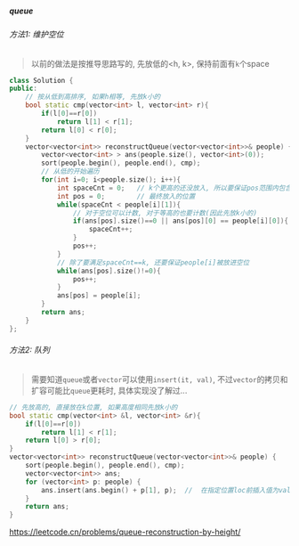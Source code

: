 ##### queue

###### 方法1: 维护空位

> 以前的做法是按推导思路写的, 先放低的<h, k>, 保持前面有`k`个space

```CPP
class Solution {
public:
    // 按从低到高排序, 如果h相等, 先放k小的
    bool static cmp(vector<int> l, vector<int> r){
        if(l[0]==r[0])
            return l[1] < r[1];
        return l[0] < r[0];
    }
    vector<vector<int>> reconstructQueue(vector<vector<int>>& people) {
        vector<vector<int> > ans(people.size(), vector<int>(0));
        sort(people.begin(), people.end(), cmp);
        // 从低的开始遍历
        for(int i=0; i<people.size(); i++){
            int spaceCnt = 0;   // k个更高的还没放入, 所以要保证pos范围内包含k个空位
            int pos = 0;        // 最终放入的位置
            while(spaceCnt < people[i][1]){
                // 对于空位可以计数, 对于等高的也要计数(因此先放k小的)
                if(ans[pos].size()==0 || ans[pos][0] == people[i][0]){
                    spaceCnt++;
                }
                pos++;
            }
            // 除了要满足spaceCnt==k, 还要保证people[i]被放进空位
            while(ans[pos].size()!=0){
                pos++;
            }
            ans[pos] = people[i];
        }
        return ans;
    }
};
```

###### 方法2: 队列

> 需要知道`queue`或者`vector`可以使用`insert(it, val)`, 不过`vector`的拷贝和扩容可能比`queue`更耗时, 具体实现没了解过...

```CPP
// 先放高的, 直接放在k位置, 如果高度相同先放k小的
bool static cmp(vector<int> &l, vector<int> &r){
    if(l[0]==r[0])
        return l[1] < r[1];
    return l[0] > r[0];
}
vector<vector<int>> reconstructQueue(vector<vector<int>>& people) {
    sort(people.begin(), people.end(), cmp);
    vector<vector<int>> ans;
    for (vector<int> p: people) {
        ans.insert(ans.begin() + p[1], p);  //  在指定位置loc前插入值为val的元素
    }
    return ans;
}
```

https://leetcode.cn/problems/queue-reconstruction-by-height/
